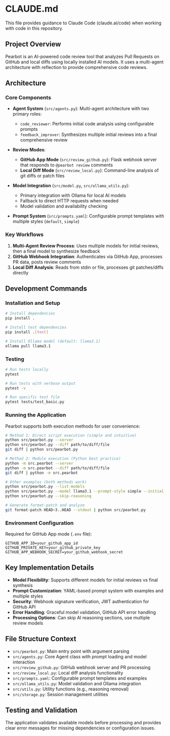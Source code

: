 # CLAUDE.md

This file provides guidance to Claude Code (claude.ai/code) when working with code in this repository.

## Project Overview

Pearbot is an AI-powered code review tool that analyzes Pull Requests on GitHub and local diffs using locally installed AI models. It uses a multi-agent architecture with reflection to provide comprehensive code reviews.

## Architecture

### Core Components

- **Agent System** (`src/agents.py`): Multi-agent architecture with two primary roles:
  - `code_reviewer`: Performs initial code analysis using configurable prompts
  - `feedback_improver`: Synthesizes multiple initial reviews into a final comprehensive review

- **Review Modes**:
  - **GitHub App Mode** (`src/review_github.py`): Flask webhook server that responds to `@pearbot review` comments
  - **Local Diff Mode** (`src/review_local.py`): Command-line analysis of git diffs or patch files

- **Model Integration** (`src/model.py`, `src/ollama_utils.py`):
  - Primary integration with Ollama for local AI models
  - Fallback to direct HTTP requests when needed
  - Model validation and availability checking

- **Prompt System** (`src/prompts.yaml`): Configurable prompt templates with multiple styles (`default`, `simple`)

### Key Workflows

1. **Multi-Agent Review Process**: Uses multiple models for initial reviews, then a final model to synthesize feedback
2. **GitHub Webhook Integration**: Authenticates via GitHub App, processes PR data, posts review comments
3. **Local Diff Analysis**: Reads from stdin or file, processes git patches/diffs directly

## Development Commands

### Installation and Setup
```bash
# Install dependencies
pip install .

# Install test dependencies
pip install .[test]

# Install Ollama model (default: llama3.1)
ollama pull llama3.1
```

### Testing
```bash
# Run tests locally
pytest

# Run tests with verbose output
pytest -v

# Run specific test file
pytest tests/test_basic.py
```

### Running the Application

Pearbot supports both execution methods for user convenience:

```bash
# Method 1: Direct script execution (simple and intuitive)
python src/pearbot.py --server
python src/pearbot.py --diff path/to/diff/file
git diff | python src/pearbot.py

# Method 2: Module execution (Python best practice)
python -m src.pearbot --server
python -m src.pearbot --diff path/to/diff/file
git diff | python -m src.pearbot

# Other examples (both methods work)
python src/pearbot.py --list-models
python src/pearbot.py --model llama3.1 --prompt-style simple --initial-review-models "llama3.1,llama3.1,llama3.1"
python src/pearbot.py --skip-reasoning

# Generate format-patch and analyze
git format-patch HEAD~3..HEAD --stdout | python src/pearbot.py
```

### Environment Configuration

Required for GitHub App mode (`.env` file):
```
GITHUB_APP_ID=your_github_app_id
GITHUB_PRIVATE_KEY=your_github_private_key
GITHUB_APP_WEBHOOK_SECRET=your_github_webhook_secret
```

## Key Implementation Details

- **Model Flexibility**: Supports different models for initial reviews vs final synthesis
- **Prompt Customization**: YAML-based prompt system with examples and multiple styles
- **Security**: Webhook signature verification, JWT authentication for GitHub API
- **Error Handling**: Graceful model validation, GitHub API error handling
- **Processing Options**: Can skip AI reasoning sections, use multiple review models

## File Structure Context

- `src/pearbot.py`: Main entry point with argument parsing
- `src/agents.py`: Core Agent class with prompt loading and model interaction
- `src/review_github.py`: GitHub webhook server and PR processing
- `src/review_local.py`: Local diff analysis functionality
- `src/prompts.yaml`: Configurable prompt templates and examples
- `src/ollama_utils.py`: Model validation and Ollama integration
- `src/utils.py`: Utility functions (e.g., reasoning removal)
- `src/storage.py`: Session management utilities

## Testing and Validation

The application validates available models before processing and provides clear error messages for missing dependencies or configuration issues.